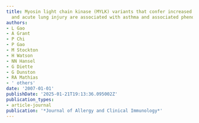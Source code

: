 ```yaml
---
title: Myosin light chain kinase (MYLK) variants that confer increased risk of sepsis
  and acute lung injury are associated with asthma and associated phenotypes
authors:
- L Gao
- A Grant
- P Chi
- P Gao
- M Stockton
- H Watson
- NN Hansel
- G Diette
- G Dunston
- RA Mathias
- ' others'
date: '2007-01-01'
publishDate: '2025-01-21T19:13:36.095002Z'
publication_types:
- article-journal
publication: '*Journal of Allergy and Clinical Immunology*'
---
```


